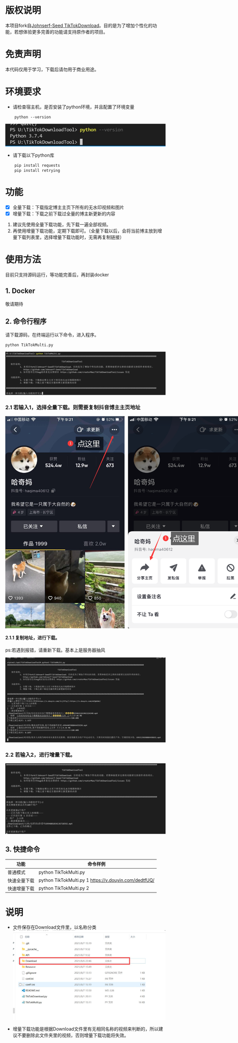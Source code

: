 # 版权说明
本项目fork自[Johnserf-Seed TikTokDownload](https://github.com/Johnserf-Seed/TikTokDownload)。目的是为了增加个性化的功能，若想体验更多完善的功能请支持原作者的项目。

# 免责声明
本代码仅用于学习，下载后请勿用于商业用途。


# 环境要求
- 请检查宿主机，是否安装了python环境，并且配置了环境变量
~~~
    python --version 
~~~
![python环境](./Resource/python.jpg)

- 请下载以下python库
~~~
    pip install requests
    pip install retrying
~~~

# 功能
- [x] 全量下载：下载指定博主主页下所有的无水印视频和图片
- [x] 增量下载：下载之前下载过全量的博主新更新的内容

1. 建议先使用全量下载功能，先下载一遍全部视频。
2. 再使用增量下载功能，定期下载即可。（全量下载以后，会将当前博主放到增量下载列表里，选择增量下载功能时，无需再复制链接）

# 使用方法
目前只支持源码运行，等功能完善后，再封装docker

## 1. Docker 
敬请期待

## 2. 命令行程序

请下载源码，在终端运行以下命令，进入程序。

~~~
python TikTokMulti.py
~~~
![python环境](./Resource/guide.jpg)

### 2.1 若输入1，选择全量下载。则需要复制抖音博主主页地址

<div style='display:flex;'>
    <img width='375px' height='667px' src='./Resource/userHomeStep1.jpg'>
    &nbsp;&nbsp;&nbsp;
    <img width='375px' height='667px' src='./Resource/userHomeStep2.png'>
    &nbsp;&nbsp;&nbsp;
    <img width='375px' height='667px' src='./Resource/userHomeStep3.png'>
</div>


#### 2.1.1 复制地址，进行下载。
ps:若遇到报错，请重新下载。基本上是服务器抽风

![step3](./Resource/fullDownload.jpg)


### 2.2 若输入2，进行增量下载。

![增量下载](./Resource/updateDownload.jpg)


## 3. 快捷命令
|  功能   | 命令样例  |
|  ----  | ----  |
| 普通模式  | python TikTokMulti.py |
| 快速全量下载  | python TikTokMulti.py 1 https://v.douyin.com/dedtfUQ/ |
| 快速增量下载  |  python TikTokMulti.py 2 |

# 说明

- 文件保存在Download文件里，以名称分类
![python环境](./Resource/download.jpg)

- 增量下载功能是根据Download文件里有无相同名称的视频来判断的，所以建议不要删除此文件夹里的视频，否则增量下载功能将失效。